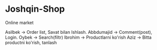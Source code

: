# Joshqin-Shop
Online market

Asilbek -> Order list, Savat bilan Ishlash.
Abbdumajid -> Comment(post), Login.
Oybek -> Search(filtr)
Ibrohim -> Productlarni ko'rish
Aziz -> Bitta productni ko'rish, tanlash
